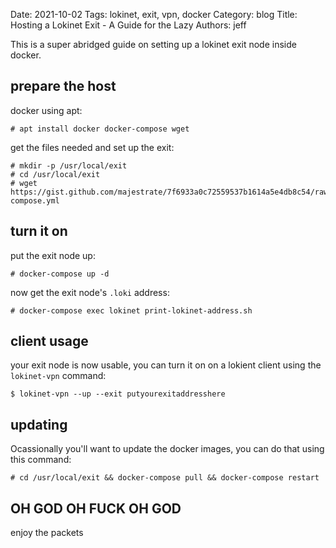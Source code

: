 Date: 2021-10-02
Tags: lokinet, exit, vpn, docker
Category: blog
Title: Hosting a Lokinet Exit - A Guide for the Lazy
Authors: jeff


This is a super abridged guide on setting up a lokinet exit node inside docker.

## prepare the host

docker using apt:

    # apt install docker docker-compose wget

get the files needed and set up the exit:

    # mkdir -p /usr/local/exit
    # cd /usr/local/exit
    # wget https://gist.github.com/majestrate/7f6933a0c72559537b1614a5e4db8c54/raw/207ca9d76e5af4a1f986e6f4690b5c546c18f493/docker-compose.yml
   
## turn it on

put the exit node up:

    # docker-compose up -d
    
now get the exit node's `.loki` address:
    
    # docker-compose exec lokinet print-lokinet-address.sh


## client usage

your exit node is now usable, you can turn it on on a lokient client using the `lokinet-vpn` command:

    $ lokinet-vpn --up --exit putyourexitaddresshere

## updating
   
Ocassionally you'll want to update the docker images, you can do that using this command:

    # cd /usr/local/exit && docker-compose pull && docker-compose restart
    
## OH GOD OH FUCK OH GOD

enjoy the packets
